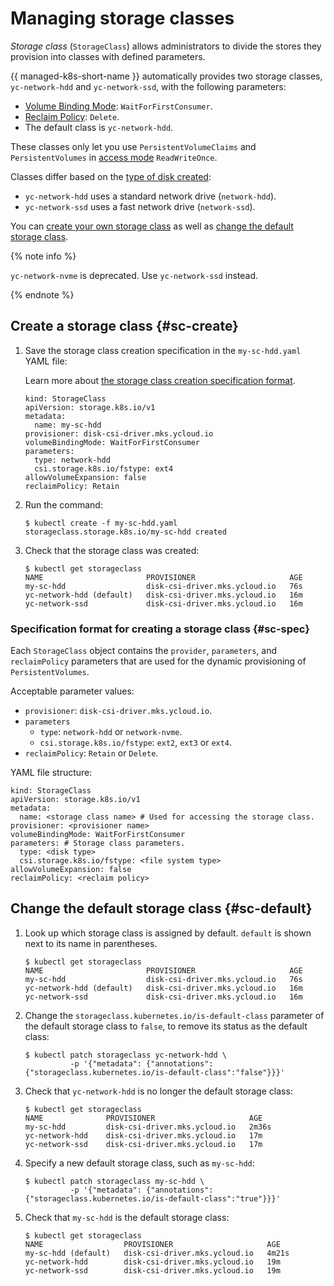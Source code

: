 # Managing storage classes

_Storage class_ (`StorageClass`) allows administrators to divide the stores they provision into classes with defined parameters.

{{ managed-k8s-short-name }} automatically provides two storage classes, `yc-network-hdd` and `yc-network-ssd`, with the following parameters:

- [Volume Binding Mode](https://kubernetes.io/docs/concepts/storage/storage-classes/#volume-binding-mode): `WaitForFirstConsumer`.
- [Reclaim Policy](https://kubernetes.io/docs/concepts/storage/storage-classes/#reclaim-policy): `Delete`.
- The default class is `yc-network-hdd`.

These classes only let you use `PersistentVolumeClaims` and `PersistentVolumes` in [access mode](https://kubernetes.io/docs/concepts/storage/persistent-volumes/#access-modes) `ReadWriteOnce`.

Classes differ based on the [type of disk created](../../../compute/concepts/disk.md#disks_types):

- `yc-network-hdd` uses a standard network drive (`network-hdd`).
- `yc-network-ssd` uses a fast network drive (`network-ssd`).

You can [create your own storage class](#sc-create) as well as [change the default storage class](#sc-default).

{% note info %}

`yc-network-nvme` is deprecated. Use `yc-network-ssd` instead.

{% endnote %}

## Create a storage class {#sc-create}

1. Save the storage class creation specification in the `my-sc-hdd.yaml` YAML file:

    Learn more about [the storage class creation specification format](#sc-spec).

    ```
    kind: StorageClass
    apiVersion: storage.k8s.io/v1
    metadata:
      name: my-sc-hdd
    provisioner: disk-csi-driver.mks.ycloud.io
    volumeBindingMode: WaitForFirstConsumer
    parameters:
      type: network-hdd
      csi.storage.k8s.io/fstype: ext4
    allowVolumeExpansion: false
    reclaimPolicy: Retain
    ```

1. Run the command:

    ```
    $ kubectl create -f my-sc-hdd.yaml
    storageclass.storage.k8s.io/my-sc-hdd created
    ```

1. Check that the storage class was created:

    ```
    $ kubectl get storageclass
    NAME                       PROVISIONER                     AGE
    my-sc-hdd                  disk-csi-driver.mks.ycloud.io   76s
    yc-network-hdd (default)   disk-csi-driver.mks.ycloud.io   16m
    yc-network-ssd             disk-csi-driver.mks.ycloud.io   16m
    ```

### Specification format for creating a storage class {#sc-spec}

Each `StorageClass` object contains the `provider`, `parameters`, and `reclaimPolicy` parameters that are used for the dynamic provisioning of `PersistentVolumes`.

Acceptable parameter values:

- `provisioner`: `disk-csi-driver.mks.ycloud.io`.
- `parameters`
    - `type`: `network-hdd` or `network-nvme`.
    - `csi.storage.k8s.io/fstype`: `ext2`, `ext3` or `ext4`.
- `reclaimPolicy`: `Retain` or `Delete`.

YAML file structure:

```
kind: StorageClass
apiVersion: storage.k8s.io/v1
metadata:
  name: <storage class name> # Used for accessing the storage class.
provisioner: <provisioner name>
volumeBindingMode: WaitForFirstConsumer
parameters: # Storage class parameters.
  type: <disk type>
  csi.storage.k8s.io/fstype: <file system type>
allowVolumeExpansion: false
reclaimPolicy: <reclaim policy>
```

## Change the default storage class {#sc-default}

1. Look up which storage class is assigned by default. `default` is shown next to its name in parentheses.

    ```
    $ kubectl get storageclass
    NAME                       PROVISIONER                     AGE
    my-sc-hdd                  disk-csi-driver.mks.ycloud.io   76s
    yc-network-hdd (default)   disk-csi-driver.mks.ycloud.io   16m
    yc-network-ssd             disk-csi-driver.mks.ycloud.io   16m
    ```

1. Change the `storageclass.kubernetes.io/is-default-class` parameter of the default storage class to `false`, to remove its status as the default class:

    ```
    $ kubectl patch storageclass yc-network-hdd \
              -p '{"metadata": {"annotations":{"storageclass.kubernetes.io/is-default-class":"false"}}}'
    ```

1. Check that `yc-network-hdd` is no longer the default storage class:

    ```
    $ kubectl get storageclass
    NAME              PROVISIONER                     AGE
    my-sc-hdd         disk-csi-driver.mks.ycloud.io   2m36s
    yc-network-hdd    disk-csi-driver.mks.ycloud.io   17m
    yc-network-ssd    disk-csi-driver.mks.ycloud.io   17m
    ```

1. Specify a new default storage class, such as `my-sc-hdd`:

    ```
    $ kubectl patch storageclass my-sc-hdd \
              -p '{"metadata": {"annotations":{"storageclass.kubernetes.io/is-default-class":"true"}}}'
    ```

1. Check that `my-sc-hdd` is the default storage class:

    ```
    $ kubectl get storageclass
    NAME                  PROVISIONER                     AGE
    my-sc-hdd (default)   disk-csi-driver.mks.ycloud.io   4m21s
    yc-network-hdd        disk-csi-driver.mks.ycloud.io   19m
    yc-network-ssd        disk-csi-driver.mks.ycloud.io   19m
    ```

